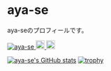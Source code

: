 # aya-se
aya-seのプロフィールです。

<p align="left"> 
  <a href="https://github.com/aya-se/aya-se/">
    <img src="https://komarev.com/ghpvc/?username=aya-se" alt="aya-se" />
  </a>
  <a href="http://twitter.com/Hakuba_snow">
    <img height="20" src="https://img.shields.io/twitter/follow/Hakuba_snow?label=Twitter&logo=twitter&style=flat" />
  </a>
  <a href="https://github.com/aya-se">
    <img height="20" src="https://img.shields.io/github/followers/aya-se?label=follow&logo=github&style=flat" />
  </a>
</p>

[![aya-se's GitHub stats](https://github-readme-stats.vercel.app/api?username=aya-se)](https://github.com/anuraghazra/github-readme-stats)
[![trophy](https://github-profile-trophy.vercel.app/?username=aya-se)](https://github.com/ryo-ma/github-profile-trophy)

